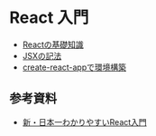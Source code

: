 # React 入門

- [Reactの基礎知識](./basic.md)
- [JSXの記法](./jsx.md)
- [create-react-appで環境構築](./create-react-app.md)

## 参考資料
- [新・日本一わかりやすいReact入門](https://youtube.com/playlist?list=PLX8Rsrpnn3IWPoM7-1YPDksRRkamRY25k&si=FbXhuf7hVxtmZ3Cx)